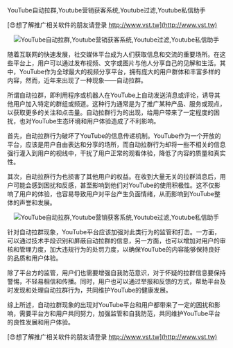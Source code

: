 YouTube自动拉群,Youtube营销获客系统,Youtube过滤,Youtube私信助手

[😍想了解推广相关软件的朋友请登录 http://www.vst.tw](http://www.vst.tw)

 <center><img src="https://vst.tw/MP4/tuiguang/png/8.png" alt="YouTube自动拉群,Youtube营销获客系统,Youtube过滤,Youtube私信助手"></center>

随着互联网的快速发展，社交媒体平台成为人们获取信息和交流的重要场所。在这些平台上，用户可以通过发布视频、文字或图片与他人分享自己的见解和生活。其中，YouTube作为全球最大的视频分享平台，拥有庞大的用户群体和丰富多样的内容，然而，近年来出现了一种现象——自动拉群。

所谓自动拉群，即利用程序或机器人在YouTube上自动发送消息或评论，诱导其他用户加入特定的群组或频道。这种行为通常是为了推广某种产品、服务或观点，以获取更多的关注和点击量。自动拉群行为的出现，给用户带来了一定程度的困扰，也对YouTube生态环境和用户体验造成了不利影响。

首先，自动拉群行为破坏了YouTube的信息传递机制。YouTube作为一个开放的平台，应该是用户自由表达和分享的场所，而自动拉群行为却将一些不相关的信息强行灌入到用户的视线中，干扰了用户正常的观看体验，降低了内容的质量和真实性。

其次，自动拉群行为也损害了其他用户的权益。在收到大量无关的拉群消息后，用户可能会感到困扰和反感，甚至影响到他们对YouTube的使用积极性。这不仅影响了用户的体验，也容易导致用户对平台产生负面情绪，从而影响到YouTube整体的声誉和发展。

 <center><img src="https://vst.tw/MP4/tuiguang/png/1.png" alt="YouTube自动拉群,Youtube营销获客系统,Youtube过滤,Youtube私信助手"></center>

针对自动拉群现象，YouTube平台应该加强对此类行为的监管和打击。一方面，可以通过技术手段识别和屏蔽自动拉群的信息，另一方面，也可以增加对用户的审核和管理力度，加大违规行为的处罚力度，以确保YouTube的内容能够保持良好的品质和用户体验。

除了平台方的监管，用户们也需要增强自我防范意识，对于怀疑的拉群信息要保持警惕，不轻易相信和传播。同时，用户也可以通过举报和反馈的方式，帮助平台及时发现和处理自动拉群行为，共同维护YouTube的健康发展。

综上所述，自动拉群现象的出现对YouTube平台和用户都带来了一定的困扰和影响，需要平台方和用户共同努力，加强监管和自我防范，共同维护YouTube平台的良性发展和用户体验。

[😍想了解推广相关软件的朋友请登录 http://www.vst.tw](http://www.vst.tw)



